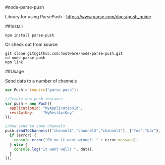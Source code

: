 #node-parse-push

Library for using ParsePush - https://www.parse.com/docs/push_guide

##Install

    npm install parse-push

Or check out from source

    git clone git@github.com:hootware/node-parse-push.git
    cd node-parse-push
    npm link

##Usage

Send data to a number of channels

```JavaScript
var Push = require("parse-push");

//Create new push instance
var push = new Push({
  applicationId: "MyApplicationId",
  restApiKey:    "MyRestApiKey"
});

//Now send to some channels
push.sendToChannels(["channel1","channel2","channel3"], {"foo":"bar"}, function(error, data){
  if (error) {
    console.error("Oh no it went wrong!: " + error.message);
  } else {
    console.log("It went well! ", data);
  }
});
```

